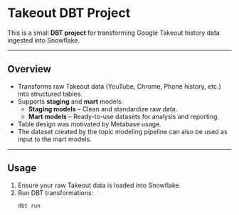 # Takeout DBT Project

This is a small **DBT project** for transforming Google Takeout history data ingested into Snowflake.

---

## Overview

- Transforms raw Takeout data (YouTube, Chrome, Phone history, etc.) into structured tables.  
- Supports **staging** and **mart** models:  
  - **Staging models** – Clean and standardize raw data.  
  - **Mart models** – Ready-to-use datasets for analysis and reporting.  
- Table design was motivated by Metabase usage.  
- The dataset created by the topic modeling pipeline can also be used as input to the mart models.

---

## Usage

1. Ensure your raw Takeout data is loaded into Snowflake.  
2. Run DBT transformations:  
   ```bash
   dbt run

